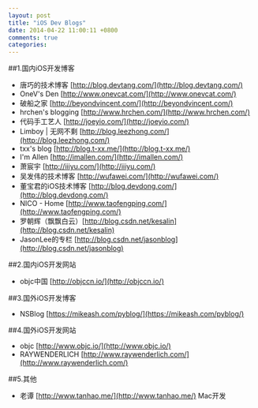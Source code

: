 ```yaml
---
layout: post
title: "iOS Dev Blogs"
date: 2014-04-22 11:00:11 +0800
comments: true
categories: 
---
```


##1.国内iOS开发博客
- 唐巧的技术博客 [http://blog.devtang.com/](http://blog.devtang.com/)
- OneV's Den [http://www.onevcat.com/](http://www.onevcat.com/)
- 破船之家 [http://beyondvincent.com/](http://beyondvincent.com/)
- hrchen's blogging [http://www.hrchen.com/](http://www.hrchen.com/)
- 代码手工艺人 [http://joeyio.com/](http://joeyio.com/)
- Limboy | 无网不剩 [http://blog.leezhong.com/](http://blog.leezhong.com/)
- txx's blog [http://blog.t-xx.me/](http://blog.t-xx.me/)
- I'm Allen [http://imallen.com/](http://imallen.com/)
- 萧宸宇 [http://iiiyu.com/](http://iiiyu.com/)
- 吴发伟的技术博客 [http://wufawei.com/](http://wufawei.com/)
- 董宝君的iOS技术博客 [http://blog.devdong.com/](http://blog.devdong.com/)
- NICO - Home [http://www.taofengping.com/](http://www.taofengping.com/)
- 罗朝辉（飘飘白云）[http://blog.csdn.net/kesalin](http://blog.csdn.net/kesalin)
- JasonLee的专栏 [http://blog.csdn.net/jasonblog](http://blog.csdn.net/jasonblog)

##2.国内iOS开发网站
- objc中国 [http://objccn.io/](http://objccn.io/)

##3.国外iOS开发博客
- NSBlog [https://mikeash.com/pyblog/](https://mikeash.com/pyblog/)

##4.国外iOS开发网站
- objc [http://www.objc.io/](http://www.objc.io/)
- RAYWENDERLICH [http://www.raywenderlich.com/](http://www.raywenderlich.com/)

##5.其他
- 老谭 [http://www.tanhao.me/](http://www.tanhao.me/) Mac开发


